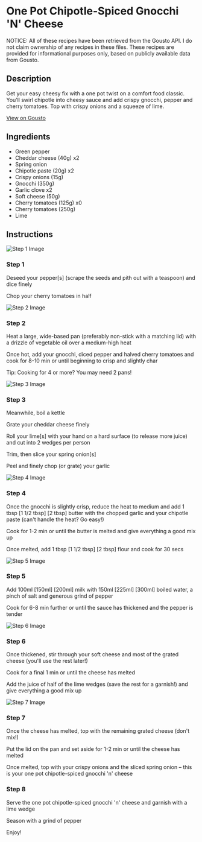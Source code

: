 # One Pot Chipotle-Spiced Gnocchi 'N' Cheese

NOTICE: All of these recipes have been retrieved from the Gousto API. I do not claim ownership of any recipes in these files. These recipes are provided for informational purposes only, based on publicly available data from Gousto.

## Description

Get your easy cheesy fix with a one pot twist on a comfort food classic. You’ll swirl chipotle into cheesy sauce and add crispy gnocchi, pepper and cherry tomatoes. Top with crispy onions and a squeeze of lime. 

[View on Gousto](https://www.gousto.co.uk/recipes/cookbook/one-pot-chipotle-spiced-gnocchi-n-cheese)

## Ingredients

- Green pepper
- Cheddar cheese (40g) x2
- Spring onion
- Chipotle paste (20g) x2
- Crispy onions (15g)
- Gnocchi (350g)
- Garlic clove x2
- Soft cheese (50g)
- Cherry tomatoes (125g) x0
- Cherry tomatoes (250g)
- Lime

## Instructions

![Step 1 Image](https://production-media.gousto.co.uk/cms/recipe-step-image/step-1-1708350736129-x200.jpg)

### Step 1

Deseed your pepper[s] (scrape the seeds and pith out with a teaspoon) and dice finely

Chop your cherry tomatoes in half

![Step 2 Image](https://production-media.gousto.co.uk/cms/recipe-step-image/step-2-1708350739408-x200.jpg)

### Step 2

Heat a large, wide-based pan (preferably non-stick with a matching lid) with a drizzle of vegetable oil over a medium-high heat

Once hot, add your gnocchi, diced pepper and halved cherry tomatoes and cook for 8-10 min or until beginning to crisp and slightly char

Tip: Cooking for 4 or more? You may need 2 pans!

![Step 3 Image](https://production-media.gousto.co.uk/cms/recipe-step-image/step-3-1708350742806-x200.jpg)

### Step 3

Meanwhile, boil a kettle

Grate your cheddar cheese finely

Roll your lime[s] with your hand on a hard surface (to release more juice) and cut into 2 wedges per person

Trim, then slice your spring onion[s]

Peel and finely chop (or grate) your garlic

![Step 4 Image](https://production-media.gousto.co.uk/cms/recipe-step-image/step-4-1708350745996-x200.jpg)

### Step 4

Once the gnocchi is slightly crisp, reduce the heat to medium and add 1 tbsp <span class="text-purple">[1 1/2 tbsp]</span> <span class="text-danger">[2 tbsp] </span>butter with the chopped garlic and your chipotle paste (can't handle the heat? Go easy!)

Cook for 1-2 min or until the butter is melted and give everything a good mix up

Once melted, add 1 tbsp <span class="text-purple">[1 1/2 tbsp]</span> <span class="text-danger">[2 tbsp] </span>flour and cook for 30 secs

![Step 5 Image](https://production-media.gousto.co.uk/cms/recipe-step-image/step-5-1708350749795-x200.jpg)

### Step 5

Add 100ml <span class="text-purple">[150ml]</span> <span class="text-danger">[200ml]</span> milk with 150ml <span class="text-purple">[225ml]</span> <span class="text-danger">[300ml]</span> boiled water, a pinch of salt and generous grind of pepper

Cook for 6-8 min further or until the sauce has thickened and the pepper is tender

![Step 6 Image](https://production-media.gousto.co.uk/cms/recipe-step-image/step-6-1708350752627-x200.jpg)

### Step 6

Once thickened, stir through your soft cheese and most of the grated cheese (you'll use the rest later!)

Cook for a final 1 min or until the cheese has melted

Add the juice of half of the lime wedges (save the rest for a garnish!) and give everything a good mix up

![Step 7 Image](https://production-media.gousto.co.uk/cms/recipe-step-image/step-7-1708350755910-x200.jpg)

### Step 7

Once the cheese has melted, top with the remaining grated cheese (don't mix!)

Put the lid on the pan and set aside for 1-2 min or until the cheese has melted

Once melted, top with your crispy onions and the sliced spring onion – this is your one pot chipotle-spiced gnocchi 'n' cheese

### Step 8

Serve the one pot chipotle-spiced gnocchi 'n' cheese and garnish with a lime wedge

Season with a grind of pepper

Enjoy!

